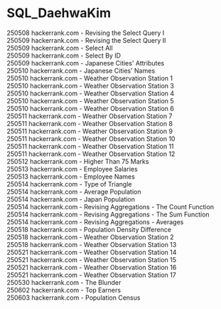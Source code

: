 # SQL_DaehwaKim

250508 hackerrank.com - Revising the Select Query I <br>
250509 hackerrank.com - Revising the Select Query II<br>
250509 hackerrank.com - Select All<br>
250509 hackerrank.com - Select By ID<br>
250509 hackerrank.com - Japanese Cities' Attributes<br>
250510 hackerrank.com - Japanese Cities' Names<br>
250510 hackerrank.com - Weather Observation Station 1<br>
250510 hackerrank.com - Weather Observation Station 3<br>
250510 hackerrank.com - Weather Observation Station 4<br>
250510 hackerrank.com - Weather Observation Station 5<br>
250510 hackerrank.com - Weather Observation Station 6<br>
250511 hackerrank.com - Weather Observation Station 7<br>
250511 hackerrank.com - Weather Observation Station 8<br>
250511 hackerrank.com - Weather Observation Station 9<br>
250511 hackerrank.com - Weather Observation Station 10<br>
250511 hackerrank.com - Weather Observation Station 11<br>
250511 hackerrank.com - Weather Observation Station 12<br>
250512 hackerrank.com - Higher Than 75 Marks<br>
250513 hackerrank.com - Employee Salaries<br>
250513 hackerrank.com - Employee Names<br>
250514 hackerrank.com - Type of Triangle<br>
250514 hackerrank.com - Average Population<br>
250514 hackerrank.com - Japan Population<br>
250514 hackerrank.com - Revising Aggregations - The Count Function<br>
250514 hackerrank.com - Revising Aggregations - The Sum Function<br>
250514 hackerrank.com - Revising Aggregations - Averages<br>
250518 hackerrank.com - Population Density Difference <br>
250518 hackerrank.com - Weather Observation Station 2 <br>
250518 hackerrank.com - Weather Observation Station 13 <br>
250521 hackerrank.com - Weather Observation Station 14 <br>
250521 hackerrank.com - Weather Observation Station 15 <br>
250521 hackerrank.com - Weather Observation Station 16 <br>
250521 hackerrank.com - Weather Observation Station 17 <br>
250530 hackerrank.com - The Blunder <br>
250602 hackerrank.com - Top Earners <br>
250603 hackerrank.com - Population Census <br>

